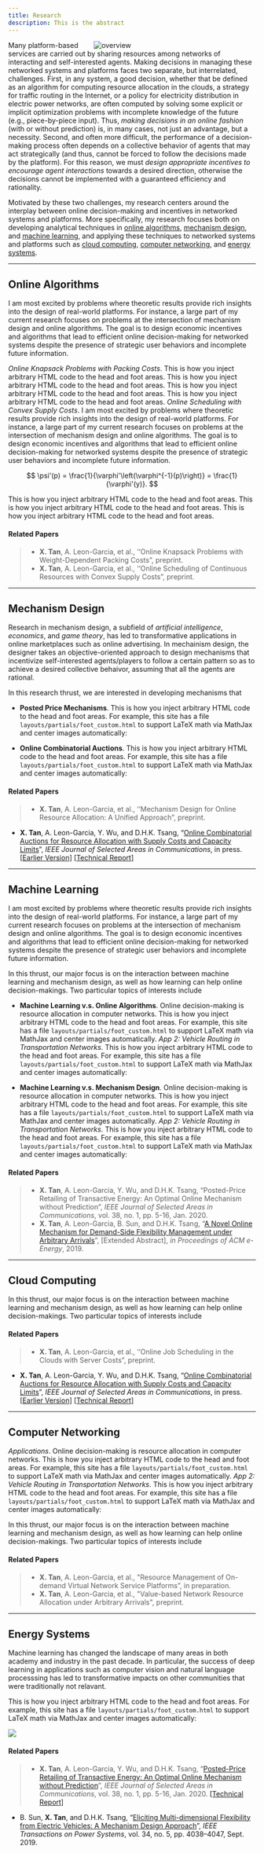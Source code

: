 ```yaml
---
title: Research
description: This is the abstract
---
```


<a id="research_overview"></a>

<img src="/img/overview.png" style="max-width:33%; min-width:330px; float: right" alt="overview"/>

Many platform-based services are carried out by sharing resources  among networks of interacting and self-interested agents.  Making decisions in managing these networked systems and platforms faces two separate, but interrelated, challenges. First, in any system, a good decision, whether that be defined as an algorithm for computing resource allocation in the clouds, a strategy for  traffic routing in the Internet, or a policy for electricity distribution in electric power networks, are often computed by solving some explicit or implicit optimization problems with incomplete knowledge of the future (e.g., piece-by-piece input). Thus, _making decisions in an online fashion_ (with or without prediction) is, in many cases, not just an advantage, but a necessity. Second, and often more difficult, the performance of a decision-making process often depends on a collective behavior of agents that may act strategically (and thus, cannot be forced to follow the decisions made by the platform). For this reason,  we must _design appropriate incentives to encourage agent interactions_ towards a desired direction, otherwise the decisions cannot be implemented with a guaranteed efficiency and rationality. 

Motivated by these two challenges, my research centers around  the interplay between  online decision-making  and  incentives in networked systems and platforms. More specifically, my research focuses both on developing analytical techniques in [online algorithms](/research/#online_algorithms), [mechanism design](/research/#mechanism_design), and [machine learning](/research/#machine_learning), and applying these techniques to networked systems and platforms such as [cloud computing](/research/#cloud_computing), [computer networking](/research/#computer_networking), and [energy systems](/research/#energy_systems). 

[commet]: # (I believe that solutions to these two research challenges can provide insights into how to tackle more momentous societal challenges such as cyber security, energy sustainability, and climate change, etc.) 


[comment]: # (I believe that solutions to alleviate or resolve these research challenges provide insights into how to tackle many societal challenges such as computing efficiency, cyber security, energy sustainability, traffic congestion, and climate change, etc. e.g., random job arrivals in cloud computing or volatile renewable energy generation in energy systems. The design of economic incentives, termed as mechanism design, sits at the intersection of artificial intelligence and economics, and has led to transformative applications in various domains such as online advertising and on-demand service platforms. My research)

[comment]: # (For examples, how incentives influence the behavior of self-interested agents, and thus the peformance of online decisions? how online decisions influence the outcome of incentives if there exist zero knowledge of future information? )

---

## <a id="online_algorithms"></a> Online Algorithms

I am most excited by problems where theoretic results provide rich insights into the design of real-world platforms. For instance, a large part of my current research focuses on problems at the intersection of mechanism design and online algorithms. The goal is to design economic incentives and algorithms that lead to efficient  online decision-making for networked systems despite the presence of  strategic user behaviors and incomplete future information. 

*Online Knapsack Problems with Packing Costs*. This is how you inject arbitrary HTML code to the head and foot areas. This is how you inject arbitrary HTML code to the head and foot areas. This is how you inject arbitrary HTML code to the head and foot areas. This is how you inject arbitrary HTML code to the head and foot areas.  *Online Scheduling with Convex Supply Costs*. I am most excited by problems where theoretic results provide rich insights into the design of real-world platforms. For instance, a large part of my current research focuses on problems at the intersection of mechanism design and online algorithms. The goal is to design economic incentives and algorithms that lead to efficient  online decision-making for networked systems despite the presence of  strategic user behaviors and incomplete future information.

$$ \psi'(p) = \frac{1}{\varphi'\left(\varphi^{-1}(p)\right)} = \frac{1}{\varphi'(y)}. $$

This is how you inject arbitrary HTML code to the head and foot areas. This is how you inject arbitrary HTML code to the head and foot areas. This is how you inject arbitrary HTML code to the head and foot areas. 

#### Related Papers

> - **X. Tan**, A. Leon-Garcia, et al., ‘‘Online Knapsack Problems with Weight-Dependent Packing Costs”, preprint.
> - **X. Tan**, A. Leon-Garcia, et al., ‘‘Online Scheduling of Continuous Resources with Convex Supply Costs”, preprint.


---

##  <a id="mechanism_design"></a> Mechanism Design

Research in mechanism design, a subfield of *artificial intelligence*, *economics*, and *game theory*, has led to transformative applications in online marketplaces such as online advertising. In mechainism design, the designer takes an objective-oriented approach to design mechanisms that incentivize self-interested agents/players to follow a certain pattern so as to achieve a desired collective behaivor, assuming that all the agents are rational. 

In this research thrust, we are interested in developing mechanisms that 

- **Posted Price Mechanisms**. This is how you inject arbitrary HTML code to the head and foot areas. For example, this site has a file `layouts/partials/foot_custom.html` to support LaTeX math via MathJax and center images automatically:

- **Online Combinatorial Auctions**. This is how you inject arbitrary HTML code to the head and foot areas. For example, this site has a file `layouts/partials/foot_custom.html` to support LaTeX math via MathJax and center images automatically:


#### Related Papers

> - **X. Tan**, A. Leon-Garcia, et al., ‘‘Mechanism Design for Online Resource Allocation: A Unified Approach”, preprint.
- **X. Tan**, A. Leon-Garcia, Y. Wu, and D.H.K. Tsang, “[Online Combinatorial Auctions for Resource Allocation with Supply Costs and Capacity Limits](/documents/OCA-JSAC-2020.pdf)”, *IEEE Journal of Selected Areas in Communications*, in press. [[Earlier Version]](https://www.sigmetrics.org/mama/abstracts/Tan.pdf) [[Technical Report]](/documents/jsac_sdp_report.pdf)

---

##  <a id="machine_learning"></a> Machine Learning


I am most excited by problems where theoretic results provide rich insights into the design of real-world platforms. For instance, a large part of my current research focuses on problems at the intersection of mechanism design and online algorithms. The goal is to design economic incentives and algorithms that lead to efficient  online decision-making for networked systems despite the presence of  strategic user behaviors and incomplete future information. 

In this thrust, our major focus is on the interaction between machine learning  and mechanism design, as well as how learning can help online decision-makings. Two particular topics of interests include

- **Machine Learning v.s. Online Algorithms**. Online decision-making is resource allocation in computer networks. This is how you inject arbitrary HTML code to the head and foot areas. For example, this site has a file `layouts/partials/foot_custom.html` to support LaTeX math via MathJax and center images automatically. *App 2: Vehicle Routing in Transportation Networks*. This is how you inject arbitrary HTML code to the head and foot areas. For example, this site has a file `layouts/partials/foot_custom.html` to support LaTeX math via MathJax and center images automatically:

 
- **Machine Learning v.s. Mechanism Design**. Online decision-making is resource allocation in computer networks. This is how you inject arbitrary HTML code to the head and foot areas. For example, this site has a file `layouts/partials/foot_custom.html` to support LaTeX math via MathJax and center images automatically. *App 2: Vehicle Routing in Transportation Networks*. This is how you inject arbitrary HTML code to the head and foot areas. For example, this site has a file `layouts/partials/foot_custom.html` to support LaTeX math via MathJax and center images automatically:

#### Related Papers

> - **X. Tan**, A. Leon-Garcia, Y. Wu, and D.H.K. Tsang, “Posted-Price Retailing of Transactive Energy: An Optimal Online Mechanism without Prediction”, *IEEE Journal of Selected Areas in Communications*, vol. 38, no. 1, pp. 5-16, Jan. 2020.
> - **X. Tan**, A. Leon-Garcia, B. Sun, and D.H.K. Tsang, “[A Novel Online Mechanism for Demand-Side Flexibility Management under Arbitrary Arrivals](/documents/e_energy_19.pdf)”, [Extended Abstract], *in Proceedings of ACM e-Energy*, 2019.

---
## <a id="cloud_computing"></a> Cloud Computing

In this thrust, our major focus is on the interaction between machine learning  and mechanism design, as well as how learning can help online decision-makings. Two particular topics of interests include

#### Related Papers

> - **X. Tan**, A. Leon-Garcia, et al., ‘‘Online Job Scheduling in the Clouds with Server Costs”, preprint.
- **X. Tan**, A. Leon-Garcia, Y. Wu, and D.H.K. Tsang, “[Online Combinatorial Auctions for Resource Allocation with Supply Costs and Capacity Limits](/documents/OCA-JSAC-2020.pdf)”, *IEEE Journal of Selected Areas in Communications*, in press. [[Earlier Version]](https://www.sigmetrics.org/mama/abstracts/Tan.pdf) [[Technical Report]](/documents/jsac_sdp_report.pdf)

---

## <a id="computer_networking"></a> Computer Networking

*Applications*. Online decision-making is resource allocation in computer networks. This is how you inject arbitrary HTML code to the head and foot areas. For example, this site has a file `layouts/partials/foot_custom.html` to support LaTeX math via MathJax and center images automatically. *App 2: Vehicle Routing in Transportation Networks*. This is how you inject arbitrary HTML code to the head and foot areas. For example, this site has a file `layouts/partials/foot_custom.html` to support LaTeX math via MathJax and center images automatically:


In this thrust, our major focus is on the interaction between machine learning  and mechanism design, as well as how learning can help online decision-makings. Two particular topics of interests include


#### Related Papers

> - **X. Tan**, A. Leon-Garcia, et al.,  "Resource Management of On-demand Virtual Network Service Platforms”, in preparation.
> - **X. Tan**, A. Leon-Garcia, et al., "Value-based Network Resource Allocation under Arbitrary Arrivals", preprint.

---

## <a id="energy_systems"></a>  Energy Systems

Machine learning has changed the landscape of many areas in both academy and industry in the past decade. In particular, the success of deep learning in applications such as computer vision and natural language processsing has led to transformative impacts on other communities that were traditionally not relavant.

This is how you inject arbitrary HTML code to the head and foot areas. For example, this site has a file `layouts/partials/foot_custom.html` to support LaTeX math via MathJax and center images automatically:

  <img src="/img/three_layer_smart_cities.png" style="max-width:90%; min-width:330px"/>

  [comment]: # (<p align="center"><img src="/img/three_layer_smart_cities.png" style="max-width:90%; min-width:330px"/></p>)

#### Related Papers

> - **X. Tan**, A. Leon-Garcia, Y. Wu, and D.H.K. Tsang, “[Posted-Price Retailing of Transactive Energy: An Optimal Online Mechanism without Prediction](/documents/PPR-JSAC-2020.pdf)”, *IEEE Journal of Selected Areas in Communications*, vol. 38, no. 1, pp. 5-16, Jan. 2020. [[Technical Report]](/documents/PPR-JSAC-2020.pdf)
- B. Sun, **X. Tan**, and D.H.K. Tsang, “[Eliciting Multi-dimensional Flexibility from Electric Vehicles: A Mechanism Design Approach](/documents/MDF_mechanism_TPS.pdf)”, *IEEE Transactions on Power Systems*, vol. 34, no. 5, pp. 4038–4047, Sept. 2019.